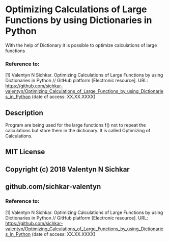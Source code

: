 # Optimizing Calculations of Large Functions by using Dictionaries in Python
With the help of Dictionary it is possible to optimize calculations of large functions

### Reference to:
[1] Valentyn N Sichkar. Optimizing Calculations of Large Functions by using Dictionaries in Python // GitHub platform [Electronic resource]. URL: https://github.com/sichkar-valentyn/Optimizing_Calculations_of_Large_Functions_by_using_Dictionaries_in_Python (date of access: XX.XX.XXXX)

## Description
Program are being used for the large functions f() not to repeat the calculations but store them in the dictionary.
It is called Optimizing of Calculations.

## MIT License
## Copyright (c) 2018 Valentyn N Sichkar
## github.com/sichkar-valentyn
### Reference to:
[1] Valentyn N Sichkar. Optimizing Calculations of Large Functions by using Dictionaries in Python // GitHub platform [Electronic resource]. URL: https://github.com/sichkar-valentyn/Optimizing_Calculations_of_Large_Functions_by_using_Dictionaries_in_Python (date of access: XX.XX.XXXX)
